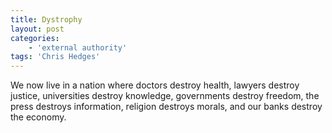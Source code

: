 ```yaml
---
title: Dystrophy
layout: post
categories:
    - 'external authority'
tags: 'Chris Hedges'
---
```


We now live in a nation where doctors destroy health, lawyers destroy justice, universities destroy knowledge, governments destroy freedom, the press destroys information, religion destroys morals, and our banks destroy the economy.